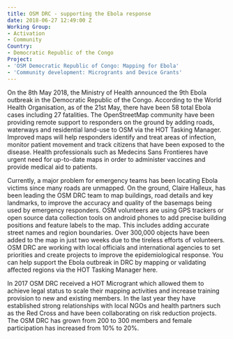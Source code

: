 ```yaml
---
title: OSM DRC - supporting the Ebola response
date: 2018-06-27 12:49:00 Z
Working Group:
- Activation
- Community
Country:
- Democratic Republic of the Congo
Project:
- 'OSM Democratic Republic of Congo: Mapping for Ebola'
- 'Community development: Microgrants and Device Grants'
---
```


On the 8th May 2018, the Ministry of Health announced the 9th Ebola outbreak in the Democratic Republic of the Congo. According to the World Health Organisation, as of the 21st May, there have been 58 total Ebola cases including 27 fatalities. The OpenStreetMap community have been providing remote support to responders on the ground by adding roads, waterways and residential land-use to OSM via the HOT Tasking Manager. Improved maps will help responders identify and treat areas of infection, monitor patient movement and track citizens that have been exposed to the disease. Health professionals such as Medecins Sans Frontieres have urgent need for up-to-date maps in order to administer vaccines and provide medical aid to patients. 
 
Currently, a major problem for emergency teams has been locating Ebola victims since many roads are unmapped. On the ground, Claire Halleux, has been leading the OSM DRC team to map buildings, road details and key landmarks, to improve the accuracy and quality of the basemaps being used by emergency responders. OSM volunteers are using GPS trackers or open source data collection tools on android phones to add precise building positions and feature labels to the map. This includes adding accurate street names and region boundaries. Over 300,000 objects have been added to the map in just two weeks due to the tireless efforts of volunteers. OSM DRC are working with local officials and international agencies to set priorities and create projects to improve the epidemiological response. You can help support the Ebola outbreak in DRC by mapping or validating affected regions via the HOT Tasking Manager here.
 
In 2017 OSM DRC received a HOT Microgrant which allowed them to achieve legal status to scale their mapping activities and increase training provision to new and existing members. In the last year they have established strong relationships with local NGOs and health partners such as the Red Cross and have been collaborating on risk reduction projects. The OSM DRC has grown from 200 to 300 members and female participation has increased from 10% to 20%.